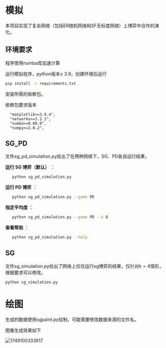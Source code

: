 # 模拟

本项目实现了复杂网络（包括ER随机网络和SF无标度网络）上博弈中合作的演化。

## 环境要求

程序使用numba库加速计算

运行模拟程序，python版本$\ge$ 3.9，创建环境后运行

```bash
pip install -r requirements.txt
```

安装所需的依赖包。

依赖包要求版本

```
  "matplotlib>=3.9.4",
  "networkx>=3.2.1",
  "numba>=0.60.0",
  "numpy>=2.0.2",
```

## SG_PD

文件sg_pd_simulation.py给出了在两种网络下，SG、PD各自运行结果，

**运行 SG 博弈（默认）** ：

```bash
   python sg_pd_simulation.py
```

**运行 PD 博弈** ：

```bash
   python sg_pd_simulation.py --game PD
```

**指定平均度** ：

```bash
   python sg_pd_simulation.py --game PD --k 8
```

**查看帮助** ：

```bash
   python sg_pd_simulation.py --help
```

## SG

文件sg_simulation.py给出了网络上仅仅运行sg博弈的结果，仅针对$k=4$情形，根据要求可以修改。

```python
python sg_simulation.py
```

# 绘图

生成的数据使用sgpaint.py绘制，可能需要修改数据来源的文件名。

图像生成效果如下

![1749100333617](image/README/1749100333617.png)
